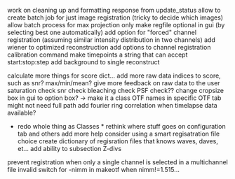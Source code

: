 <!-- features to add -->
work on cleaning up and formatting response from update_status
allow to create batch job for just image registration (tricky to decide which images)
allow batch process for max projection only 
make regfile optional in gui (by selecting best one automatically)
add option for "forced" channel registration (assuming similar intensity distribution in two channels)
add wiener to optimized reconstruction
add options to channel registration calibration command
make timepoints a string that can accept start:stop:step
add background to single reconstruct


<!-- nice but low priority -->
calculate more things for score dict...
	add more raw data indices to score, such as snr? max/min/mean?
give more feedback on raw data to the user
	saturation check
	snr check
	bleaching check
	PSF check??
change cropsize box in gui to option box? -> make it a class
OTF names in specific OTF tab might not need full path
add fourier ring correlation when timelapse data available?
* redo whole thing as Classes *
rethink where stuff goes on configuration tab and others
add more help
consider using a smart regisatration file choice
	create dictionary of regisration files that knows waves, daves, et...
add ability to subsection Z-divs

<!-- bugs -->

prevent registration when only a single channel is selected in a multichannel file
invalid switch for -nimm in makeotf when nimm!=1.515...
